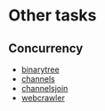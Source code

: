 # Other tasks

## Concurrency
- [binarytree](binarytree)
- [channels](channels)
- [channelsjoin](channelsjoin)
- [webcrawler](webcrawler)